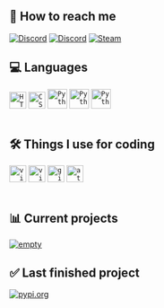 <!-- [![Auto-Typer](https://readme-typing-svg.demolab.com?font=Roboto&weight=500&size=30&duration=2500&pause=1250&color=7F31CE&center=true&width=435&lines=Welcome+to+my+profile!;I'm+Jaxx%2C+and+I'm+a+developer!)](https://git.io/typing-svg) -->
<h2>👥 How to reach me</h2>

[![Discord](https://img.shields.io/badge/aftxrlifx-blue?logo=discord&logoColor=white)](https://discordapp.com/users/922843169480122388/)
[![Discord](https://img.shields.io/badge/.aftxrlifx-blue?logo=discord&logoColor=white)](https://discordapp.com/users/358712424221769739/)
[![Steam](https://img.shields.io/badge/jaxx-black?logo=steam&logoColor=white)](https://steamcommunity.com/id/aftxr-lifx/)
</br>

<h2>💻 Languages</h2>
<code><img title="HTML 5" alt="HTML5" width="30px" src="https://cdn.jsdelivr.net/gh/devicons/devicon/icons/html5/html5-original.svg" /></code>
<code><img title="CSS" alt="CSS" width="30px" src="https://cdn.jsdelivr.net/gh/devicons/devicon/icons/css3/css3-original.svg" /></code>
<code><img title="Python" alt="Python" width="35px" src="https://cdn.jsdelivr.net/gh/devicons/devicon/icons/python/python-original.svg" /></code>
<code><img title="Java" alt="Python" width="35px" src="https://cdn.jsdelivr.net/gh/devicons/devicon@latest/icons/java/java-original.svg" /></code>
<code><img title="Kotlin" alt="Python" width="35px" src="https://cdn.jsdelivr.net/gh/devicons/devicon@latest/icons/kotlin/kotlin-original.svg" /></code>
</br></br>

<h2>🛠️ Things I use for coding</h2>
<code><img title="Visual Studio Code" alt="visual studio code" width="30px" src="https://cdn.jsdelivr.net/gh/devicons/devicon/icons/vscode/vscode-original.svg" /></code>
<code><img title="Visual Studio Code" alt="visual studio code" width="30px" src="https://cdn.jsdelivr.net/gh/devicons/devicon@latest/icons/intellij/intellij-original.svg" /></code>
<code><img title="GitHub" alt="github" width="30px" src="https://cdn.jsdelivr.net/gh/devicons/devicon/icons/github/github-original.svg" /></code>
<code><img title="Atom" alt="atom" width="30px" src="https://cdn.jsdelivr.net/gh/devicons/devicon/icons/atom/atom-original.svg" /></code>
</br></br>

<h2>📊 Current projects</h2>

[![empty](https://img.shields.io/badge/empty-gray?logo=github&logoColor=light-gray)](https://example.com/)

<h2>✅ Last finished project</h2>

[![pypi.org](https://img.shields.io/badge/HexHue-magenta?logo=github&logoColor=light-gray)](https://pypi.org/project/HexHue/)
